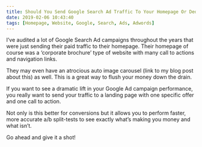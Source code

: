 ```yaml
---
title: Should You Send Google Search Ad Traffic To Your Homepage Or Dedicated Landing Page?
date: 2019-02-06 10:43:40
tags: [Homepage, Website, Google, Search, Ads, Adwords]
---
```


I’ve audited a lot of Google Search Ad campaigns throughout the years that were just sending their paid traffic to their homepage. Their homepage of course was a ‘corporate brochure’ type of website with many call to actions and navigation links. 

They may even have an atrocious auto image carousel (link to my blog post about this) as well. This is a great way to flush your money down the drain.

If you want to see a dramatic lift in your Google Ad campaign performance, you really want to send your traffic to a landing page with one specific offer and one call to action. 

Not only is this better for conversions but it allows you to perform faster, more accurate a/b split-tests to see exactly what’s making you money and what isn’t.

Go ahead and give it a shot!